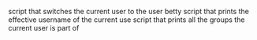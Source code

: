 script that switches the current user to the user betty
script that prints the effective username of the current use
script that prints all the groups the current user is part of

